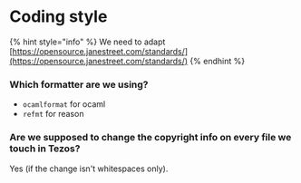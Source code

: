 # Coding style

{% hint style="info" %}
We need to adapt [https://opensource.janestreet.com/standards/](https://opensource.janestreet.com/standards/)
{% endhint %}

### Which formatter are we using?

* `ocamlformat` for ocaml
* `refmt` for reason

### Are we supposed to change the copyright info on every file we touch in Tezos?

Yes (if the change isn't whitespaces only).
